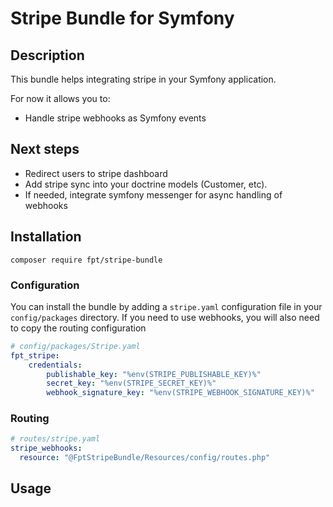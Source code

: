 # Stripe Bundle for Symfony

## Description

This bundle helps integrating stripe in your Symfony application.

For now it allows you to:

- Handle stripe webhooks as Symfony events

## Next steps

- Redirect users to stripe dashboard
- Add stripe sync into your doctrine models (Customer, etc).
- If needed, integrate symfony messenger for async handling of webhooks

## Installation

`composer require fpt/stripe-bundle`

### Configuration

You can install the bundle by adding a `stripe.yaml` configuration file in your `config/packages` directory. If you
need to use webhooks, you will also need to copy the routing configuration

```yaml
# config/packages/Stripe.yaml
fpt_stripe:
    credentials:
        publishable_key: "%env(STRIPE_PUBLISHABLE_KEY)%"
        secret_key: "%env(STRIPE_SECRET_KEY)%"
        webhook_signature_key: "%env(STRIPE_WEBHOOK_SIGNATURE_KEY)%"
```

### Routing

```yaml
# routes/stripe.yaml
stripe_webhooks:
  resource: "@FptStripeBundle/Resources/config/routes.php"
```

## Usage
